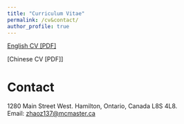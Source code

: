 ```yaml
---
title: "Curriculum Vitae"
permalink: /cv&contact/
author_profile: true
---
```


[English CV [PDF]](https://github.com/zichunzhao/zichunzhao.github.io/blob/main/files/cv/Zichun_CV.pdf)

[Chinese CV [PDF]]

# Contact
1280 Main Street West. Hamilton, Ontario, Canada  L8S 4L8.<br>
Email: zhaoz137@mcmaster.ca